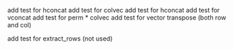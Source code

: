 add test for hconcat
add test for colvec
add test for hconcat
add test for vconcat
add test for perm * colvec
add test for vector transpose (both row and col)

add test for extract_rows (not used)
